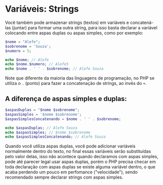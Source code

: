 # Variáveis: Strings

Você também pode armazenar strings (textos) em variáveis e concatená-las (juntar) para formar uma outra string, para isso basta declarar a variável colocando entre aspas duplas ou aspas simples, como por exemplo:

```php
$nome = "Alefe";
$sobrenome = 'Souza';
$numero = 5;

echo $nome; // Alefe
echo $nome.$numero; // Alefe5
echo $nome . ' ' . $sobrenome; // Alefe Souza
```

Note que diferente da maioria das linguagens de programação, no PHP se utiliza o `.` (ponto) para fazer a concatenação de strings, ao invés do `+`.

## A diferença de aspas simples e duplas:

```php
$aspasDuplas = "$nome $sobrenome";
$aspasSimples = '$nome $sobrenome';
$aspasSimplesConcatenando = $nome . ' ' . $sobrenome;

echo $aspasDuplas; // Alefe Souza
echo $aspasSimples; // $nome $sobrenome
echo $aspasSimplesConcatenando; // Alefe Souza
```

Quando você utiliza aspas duplas, você pode adicionar variáveis normalmente dentro do texto, no final essas variáveis serão substituídas pelo valor delas, isso não acontece quando declaramos com aspas simples, pode até parecer legal usar aspas duplas, porém o PHP precisa checar em toda declaração com aspas duplas se existe alguma variável dentro, o que acaba perdendo um pouco em perfomance ("velocidade"), sendo recomendado sempre declarar strings com aspas simples.
